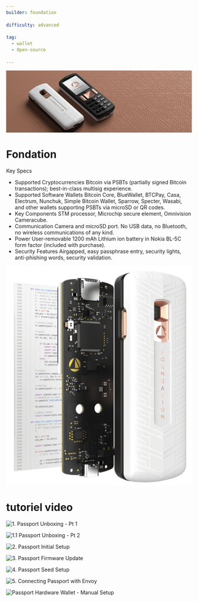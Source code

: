 ```yaml
---
builder: foundation

difficulty: advanced

tag:
  - wallet
  - Open-source

---
```


![cover](assets/0.jpeg)

# Fondation


  Key Specs

  - Supported Cryptocurrencies	Bitcoin via PSBTs (partially signed Bitcoin transactions); best-in-class multisig experience.
  - Supported Software Wallets	Bitcoin Core, BlueWallet, BTCPay, Casa, Electrum, Nunchuk, Simple Bitcoin Wallet, Sparrow, Specter, Wasabi, and other wallets supporting PSBTs via microSD or QR codes.
  - Key Components	STM processor, Microchip secure element, Omnivision Cameracube.
  - Communication	Camera and microSD port. No USB data, no Bluetooth, no wireless communications of any kind.
  - Power	User-removable 1200 mAh Lithium ion battery in Nokia BL-5C form factor (included with purchase).
  - Security Features	Airgapped, easy passphrase entry, security lights, anti-phishing words, security validation.

![device](assets/1.png)

# tutoriel video

![1. Passport Unboxing - Pt 1](https://youtu.be/rUGTWWUlCgU)

![1.1 Passport Unboxing - Pt 2](https://youtu.be/IXj-s-7odFQ)

![2. Passport Initial Setup](https://youtu.be/o4VxtDdcFUU)

![3. Passport Firmware Update](https://youtu.be/YZQF9ATUnHU)

![4. Passport Seed Setup](https://youtu.be/3dmLeCnNGSI)

![5. Connecting Passport with Envoy](https://youtu.be/x-EERNXlvrc)

![Passport Hardware Wallet - Manual Setup](https://youtu.be/UKzMHsjJFYU)


